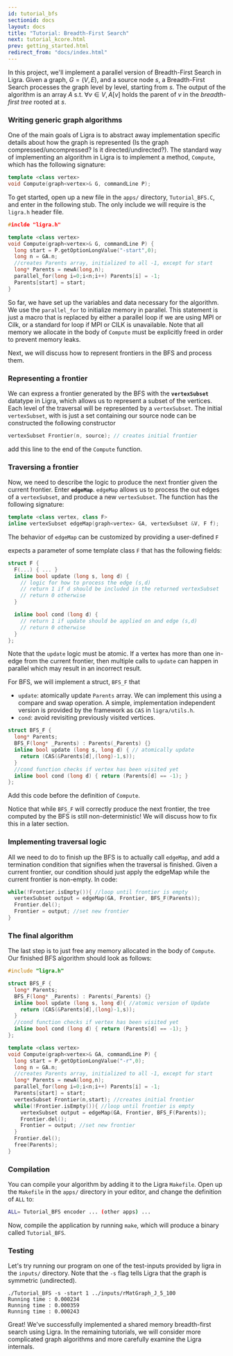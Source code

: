 ```yaml
---
id: tutorial_bfs
sectionid: docs
layout: docs
title: "Tutorial: Breadth-First Search"
next: tutorial_kcore.html
prev: getting_started.html
redirect_from: "docs/index.html"
---
```


In this project, we'll implement a parallel version of Breadth-First Search in 
Ligra. Given a graph, $G = (V,E)$, and a source node $s$, a Breadth-First Search 
processes the graph level by level, starting from $s$. The output of the 
algorithm is an array $A$ s.t. $\forall v \in V, A[v]$ holds the parent of $v$ in 
the *breadth-first tree* rooted at $s$. 

### Writing generic graph algorithms

One of the main goals of Ligra is to abstract away implementation specific details
about how the graph is represented (Is the graph compressed/uncompressed? Is it
directed/undirected?). The standard way of implementing an algorithm in Ligra is 
to implement a method, `Compute`, which has the following signature: 

``` cpp
template <class vertex>
void Compute(graph<vertex>& G, commandLine P);
```

To get started, open up a new file in the `apps/` directory, `Tutorial_BFS.C`, and 
enter in the following stub. The only include we will require is the `ligra.h` header
file.

``` cpp
#inclde "ligra.h"

template <class vertex>
void Compute(graph<vertex>& G, commandLine P) {
  long start = P.getOptionLongValue("-start",0);
  long n = GA.n;
  //creates Parents array, initialized to all -1, except for start
  long* Parents = newA(long,n);
  parallel_for(long i=0;i<n;i++) Parents[i] = -1;
  Parents[start] = start;
}
```

So far, we have set up the variables and data necessary for the algorithm. 
We use the `parallel_for` to initialize memory in parallel. This statement 
is just a macro that is replaced by either a parallel loop if we are using 
MPI or Cilk, or a standard for loop if MPI or CILK is unavailable. Note that 
all memory we allocate in the body of `Compute`  must be explicitly freed 
in order to prevent memory leaks.

Next, we will discuss how to represent frontiers in the BFS and process them. 

### Representing a frontier

We can express a frontier generated by the BFS with the **`vertexSubset`** datatype in 
Ligra, which allows us to represent a subset of the vertices. Each level of the 
traversal will be represented by a `vertexSubset`. The initial `vertexSubset`, with is just
a set containing our source node can be constructed the following constructor

``` cpp
vertexSubset Frontier(n, source); // creates initial frontier
```
add this line to the end of the `Compute` function. 

### Traversing a frontier

Now, we need to describe the logic to produce the next frontier given the current frontier.
Enter **`edgeMap`**. `edgeMap` allows us to process the out edges of a `vertexSubset`,
and produce a new `vertexSubset`. The function has the following signature:

``` cpp
template <class vertex, class F>
inline vertexSubset edgeMap(graph<vertex> GA, vertexSubset &V, F f);
```

The behavior of `edgeMap` can be customized by providing a user-defined `F`

expects a parameter of some template class `F` that has the following fields: 

``` cpp
struct F {
  F(...) { ... }
  inline bool update (long s, long d) {
    // logic for how to process the edge (s,d)
    // return 1 if d should be included in the returned vertexSubset
    // return 0 otherwise
  }

  inline bool cond (long d) {
    // return 1 if update should be applied on and edge (s,d) 
    // return 0 otherwise
  }
};
```

Note that the `update` logic must be atomic. If a vertex has more than one
in-edge from the current frontier, then multiple calls to `update` can 
happen in parallel which may result in an incorrect result.

For BFS, we will implement a struct, `BFS_F` that 

- `update`: atomically update `Parents` array. We can implement this using a
  compare and swap operation. A simple, implementation independent version
  is provided by the framework as `CAS` in `ligra/utils.h`.  
- `cond`: avoid revisiting previously visited vertices.

``` cpp
struct BFS_F {
  long* Parents;
  BFS_F(long* _Parents) : Parents(_Parents) {}
  inline bool update (long s, long d) { // atomically update
    return (CAS(&Parents[d],(long)-1,s));
  }
  //cond function checks if vertex has been visited yet
  inline bool cond (long d) { return (Parents[d] == -1); }
};
```

Add this code before the definition of `Compute`. 

Notice that while `BFS_F` will correctly produce the next frontier, the tree computed 
by the BFS is still non-deterministic! We will discuss how to fix this in a later section.

### Implementing traversal logic

All we need to do to finish up the BFS is to actually call `edgeMap`, and
add a termination condition that signifies when the traversal is finished. Given
a current frontier, our condition should just apply the edgeMap while the current
frontier is non-empty. In code:

``` cpp
while(!Frontier.isEmpty()){ //loop until frontier is empty
  vertexSubset output = edgeMap(GA, Frontier, BFS_F(Parents));
  Frontier.del();
  Frontier = output; //set new frontier
}
```

### The final algorithm

The last step is to just free any memory allocated in the body of `Compute`. Our
finished BFS algorithm should look as follows:

``` cpp
#include "ligra.h"

struct BFS_F {
  long* Parents;
  BFS_F(long* _Parents) : Parents(_Parents) {}
  inline bool update (long s, long d){ //atomic version of Update
    return (CAS(&Parents[d],(long)-1,s));
  }
  //cond function checks if vertex has been visited yet
  inline bool cond (long d) { return (Parents[d] == -1); }
};

template <class vertex>
void Compute(graph<vertex>& GA, commandLine P) {
  long start = P.getOptionLongValue("-r",0);
  long n = GA.n;
  //creates Parents array, initialized to all -1, except for start
  long* Parents = newA(long,n);
  parallel_for(long i=0;i<n;i++) Parents[i] = -1;
  Parents[start] = start;
  vertexSubset Frontier(n,start); //creates initial frontier
  while(!Frontier.isEmpty()){ //loop until frontier is empty
    vertexSubset output = edgeMap(GA, Frontier, BFS_F(Parents));
    Frontier.del();
    Frontier = output; //set new frontier
  }
  Frontier.del();
  free(Parents);
}
```

### Compilation

You can compile your algorithm by adding it to the Ligra `Makefile`. Open up the
`Makefile` in the `apps/` directory in your editor, and change the definition of
`ALL` to:

``` bash
ALL= Tutorial_BFS encoder ... (other apps) ...
```

Now, compile the application by running `make`, which will produce a binary called 
`Tutorial_BFS`.

### Testing

Let's try running our program on one of the test-inputs provided by ligra in the `inputs/`
directory. Note that the `-s` flag tells Ligra that the graph is symmetric (undirected). 

``` 
./Tutorial_BFS -s -start 1 ../inputs/rMatGraph_J_5_100
Running time : 0.000234
Running time : 0.000359
Running time : 0.000243
```

Great! We've successfully implemented a shared memory breadth-first search using Ligra. 
In the remaining tutorials, we will consider more complicated graph algorithms and more
carefully examine the Ligra internals. 
